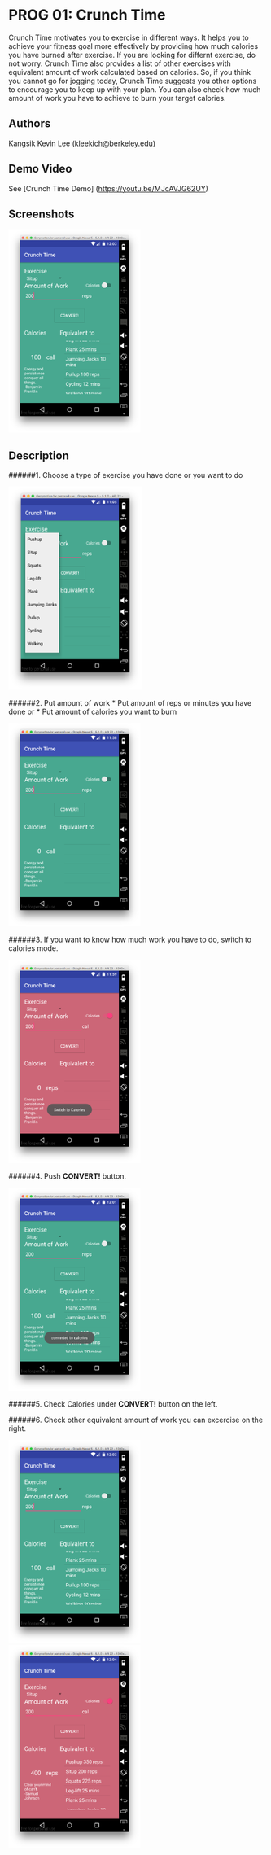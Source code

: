 # PROG 01: Crunch Time

Crunch Time motivates you to exercise in different ways. It helps you to achieve your fitness goal more effectively by providing how much calories you have burned after exercise. If you are looking for differnt exercise, do not worry. Crunch Time also provides a list of other exercises with equivalent amount of work calculated based on calories. So, if you think you cannot go for jogging today, Crunch Time suggests you other options to encourage you to keep up with your plan. You can also check how much amount of work you have to achieve to burn your target calories.

## Authors

Kangsik Kevin Lee ([kleekich@berkeley.edu](mailto:kleekich@berkeley.edu))

## Demo Video

See [Crunch Time Demo] (https://youtu.be/MJcAVJG62UY)

## Screenshots

<img src="screenshots/output1.png" height="400" alt="Screenshot"/>

## Description

######1. Choose a type of exercise you have done or you want to do

<img src="screenshots/dropdown.png" height="400" alt="Screenshot"/>

######2. Put amount of work
    * Put amount of reps or minutes you have done or
    * Put amount of calories you want to burn

<img src="screenshots/input.png" height="400" alt="Screenshot"/>

######3. If you want to know how much work you have to do, switch to calories mode. 

<img src="screenshots/switch.png" height="400" alt="Screenshot"/>

######4. Push **CONVERT!** button.

<img src="screenshots/convert.png" height="400" alt="Screenshot"/>

######5. Check Calories under **CONVERT!** button on the left. 

######6. Check other equivalent amount of work you can excercise on the right.

<img src="screenshots/output1.png" height="400" alt="Screenshot"/>
<img src="screenshots/output2.png" height="400" alt="Screenshot"/>
